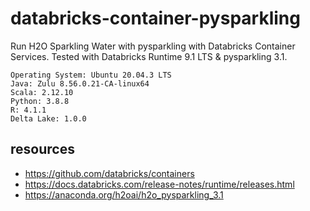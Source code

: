 # databricks-container-pysparkling
Run H2O Sparkling Water with pysparkling with Databricks Container Services.
Tested with Databricks Runtime 9.1 LTS & pysparkling 3.1. 

```
Operating System: Ubuntu 20.04.3 LTS
Java: Zulu 8.56.0.21-CA-linux64
Scala: 2.12.10
Python: 3.8.8
R: 4.1.1
Delta Lake: 1.0.0
```

## resources
- https://github.com/databricks/containers
- https://docs.databricks.com/release-notes/runtime/releases.html
- https://anaconda.org/h2oai/h2o_pysparkling_3.1
